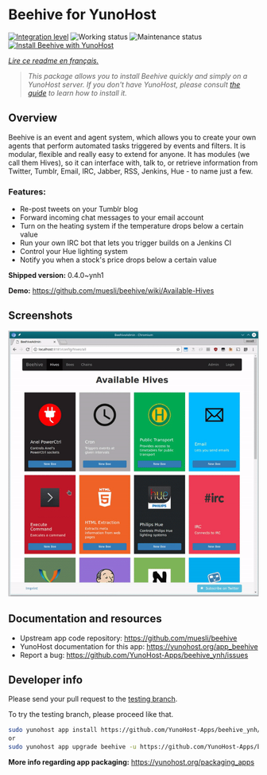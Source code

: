 <!--
N.B.: This README was automatically generated by https://github.com/YunoHost/apps/tree/master/tools/README-generator
It shall NOT be edited by hand.
-->

# Beehive for YunoHost

[![Integration level](https://dash.yunohost.org/integration/beehive.svg)](https://dash.yunohost.org/appci/app/beehive) ![Working status](https://ci-apps.yunohost.org/ci/badges/beehive.status.svg) ![Maintenance status](https://ci-apps.yunohost.org/ci/badges/beehive.maintain.svg)  
[![Install Beehive with YunoHost](https://install-app.yunohost.org/install-with-yunohost.svg)](https://install-app.yunohost.org/?app=beehive)

*[Lire ce readme en français.](./README_fr.md)*

> *This package allows you to install Beehive quickly and simply on a YunoHost server.
If you don't have YunoHost, please consult [the guide](https://yunohost.org/#/install) to learn how to install it.*

## Overview

Beehive is an event and agent system, which allows you to create your own agents that perform automated tasks triggered by events and filters. It is modular, flexible and really easy to extend for anyone. It has modules (we call them Hives), so it can interface with, talk to, or retrieve information from Twitter, Tumblr, Email, IRC, Jabber, RSS, Jenkins, Hue - to name just a few. 

### Features:

- Re-post tweets on your Tumblr blog
- Forward incoming chat messages to your email account
- Turn on the heating system if the temperature drops below a certain value
- Run your own IRC bot that lets you trigger builds on a Jenkins CI
- Control your Hue lighting system
- Notify you when a stock's price drops below a certain value


**Shipped version:** 0.4.0~ynh1


**Demo:** https://github.com/muesli/beehive/wiki/Available-Hives

## Screenshots

![Screenshot of Beehive](./doc/screenshots/screenshot1.gif)

## Documentation and resources

* Upstream app code repository: <https://github.com/muesli/beehive>
* YunoHost documentation for this app: <https://yunohost.org/app_beehive>
* Report a bug: <https://github.com/YunoHost-Apps/beehive_ynh/issues>

## Developer info

Please send your pull request to the [testing branch](https://github.com/YunoHost-Apps/beehive_ynh/tree/testing).

To try the testing branch, please proceed like that.

``` bash
sudo yunohost app install https://github.com/YunoHost-Apps/beehive_ynh/tree/testing --debug
or
sudo yunohost app upgrade beehive -u https://github.com/YunoHost-Apps/beehive_ynh/tree/testing --debug
```

**More info regarding app packaging:** <https://yunohost.org/packaging_apps>
